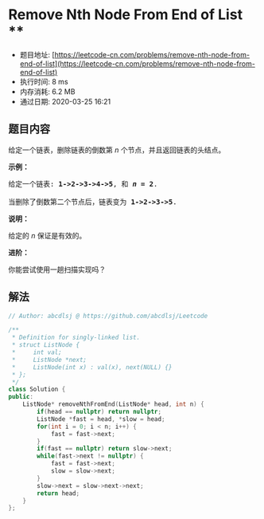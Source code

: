 # Remove Nth Node From End of List **
- 题目地址: [https://leetcode-cn.com/problems/remove-nth-node-from-end-of-list](https://leetcode-cn.com/problems/remove-nth-node-from-end-of-list)
- 执行时间: 8 ms
- 内存消耗: 6.2 MB
- 通过日期: 2020-03-25 16:21

## 题目内容
<p>给定一个链表，删除链表的倒数第 <em>n </em>个节点，并且返回链表的头结点。</p>

<p><strong>示例：</strong></p>

<pre>给定一个链表: <strong>1->2->3->4->5</strong>, 和 <strong><em>n</em> = 2</strong>.

当删除了倒数第二个节点后，链表变为 <strong>1->2->3->5</strong>.
</pre>

<p><strong>说明：</strong></p>

<p>给定的 <em>n</em> 保证是有效的。</p>

<p><strong>进阶：</strong></p>

<p>你能尝试使用一趟扫描实现吗？</p>


## 解法
```cpp
// Author: abcdlsj @ https://github.com/abcdlsj/Leetcode

/**
 * Definition for singly-linked list.
 * struct ListNode {
 *     int val;
 *     ListNode *next;
 *     ListNode(int x) : val(x), next(NULL) {}
 * };
 */
class Solution {
public:
    ListNode* removeNthFromEnd(ListNode* head, int n) {
        if(head == nullptr) return nullptr;
        ListNode *fast = head, *slow = head;
        for(int i = 0; i < n; i++) {
            fast = fast->next;
        }
        if(fast == nullptr) return slow->next;
        while(fast->next != nullptr) {
            fast = fast->next;
            slow = slow->next;
        }
        slow->next = slow->next->next;
        return head;
    }
};

```